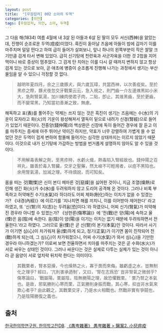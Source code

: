 ```yaml
---
layout: post
title:  "[우잠잡저] 002 소아의 두역"
categories: [의안]
tags: [우잠잡저, 의안, 소아, 두역]
---
```


그 다음 해(1834) 여름 4월에 내 3살 된 아들과 6살 된 딸이 모두 서신(西神)을 앓았는데, 진행이 순조로운 두역(痘疫)이었다. 흑진이 돋아날 즈음에 아들이 밤에 갑자기 이를 마주치며 덜덜 떤다고 하여 급히 들어가 살펴보니, 앞니 하나의 왼쪽부분이 작은 쌀알 크기만큼 검게 타서 변해 있었다. 급히 신기탕에 천련육과 사군자육을 더한 것 2첩을 지어 먹이니 바로 증상이 멈추었다. 그 검게 탄 치아는 이를 다시 갈 때까지 변하지 않고 항상 검게 있는 것으로 보아, 곧 애초에 병증이 순조롭게 진행해 나가는 과정에서 생기는 부산물임을 알 수 있으니 걱정할 것 없다.

> 越明年夏四月，余之三歲豚犬，與六歲瓦璋，共當西神，以次善疫矣。至於黑疹之際，豚犬夜忽交牙戰栗云云，急入視之，則門齒一介左邊燋黑如小米大，急劑腎氣湯，加川練肉使君子肉，二貼，卽止。其焳黑齒，至於更齒，而不變常黑，乃知當初善漸之致，無慮。

해독하고 표(表)를 풀어주는 약제는 쓰지 않는 것은 흑진이 생기는 즈음에는 수(水)의 기운이 모자라고 화(火)의 기운이 왕성해져서 열독이 밑으로 내려가 신경(腎經)으로 들어가 있었기 때문이다. 전중양(錢仲陽)의 백상환은 신장에 독이 들어간 경우에 잘 듣고 이를 마주치는 증세에 아주 뛰어난 약이긴 하지만, 약효가 너무 강렬하여 가볍게 쓸 수 없었던 것은 두역이 검게 변하여 함몰해 들어가는 심각한 상태까지는 이르지 않았기 때문이다. 이것으로 내가 신기탕에 가감하는 방법을 번거롭게 설명하지 않아도 알 수 있을 것이다.

> 不用解毒表解之劑，至黑疹時，水虧火熾，熱毒陷入腎經故也。錢仲陽之百祥丸，雖善於毒入腎臟，交牙之聖藥，然太峻不可輕用者，以痘不黑陷也。余用腎氣湯，加減之理，不待煩說，而可知矣。

몸을 떠는 것[戰慄]은 신이 본디 메마른 것[惡燥]을 싫어한 것이니, 지금 조열(燥熱)로 인해 생긴 화(火)가 수(水)를 두려워하지 않고 도리어 공격해 온 것이다. 그러나 비록 부족하고 허약해진 수기(水氣)라 하더라도 어찌 제화(制化)하는 이치가 없을 수 있겠는가? 《내경(內經)》에 이르기를 '지나치면 해를 끼치니, 이를 이어받아 제어한다' 라고 하였고, 또 '신(腎)의 지(志)는 두려움[恐]이다.'라 하였으니, 어찌 신기(腎氣)가 미약해진 경우라 아니할 수 있겠는가? 《상한론(傷寒論)》에 '전(戰)은 양(陽)에 속하고 율(慄)은 음(陰)에 속한다. 음(陰)이 양(陽)을 이기는 이치는 없기 때문에 두려워하면서 전율한다.'라고 하였다. 그러므로 율(慄)은 곧 신(腎)의 본기(本氣)인 것이다. 따라서 사기가 이기면 심(心)이 차가워져 율(慄)하게 되고, 정기(正氣)가 이기면 몸이 진작되어 전(戰)하게 되는데, 그 심(心)이 차가워졌으니, 어찌 수기(水氣)가 와서 심(心)을 기만한 경우라 아니하겠는가? 이로써 보면 전율하면서 치아를 마주치는 것은 곧 수화(水火)가 서로 싸우는 상태인 것이다. 그러나 싸운다는 것은 실제로 다투는 실체가 있는 것이 아니라 곧 음양이 서로 엎치락 뒤치락 한다는 의미이다.

> 其戰栗者，腎本惡燥，今也燥熱之火，寡于畏而來侮。雖虧虛之水，豈無制化之理乎? 經曰，'亢則害承迺制'，又曰，'腎在志爲恐' 豈非腎氣之微弱乎? 傷寒論曰，'戰屬陽，栗屬陰，陰無勝陽之理，故恐懼戰栗。' 栗乃腎之本氣也。是故，邪氣勝則心寒而栗，正氣勝則身振而戰，其心寒，抑豈非水氣來欺心者乎? 由此觀之，其戰栗交牙，乃是水火相戰也。然戰非實有爭竸也，乃是陰陽勝復之義也。

## 출처

[한국한의학연구원. 한의학고전DB](https://mediclassics.kr/). [《愚岑雜著》 愚岑雜著 > 醫案2. 小兒痘疫](https://mediclassics。kr/books/48/volume/1#content_21)
